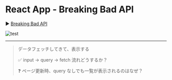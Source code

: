 # React App - Breaking Bad API

:arrow_forward: [Breaking Bad API](https://www.youtube.com/watch?v=YaioUnMw0mo&t=277s)

![test](https://github.com/tutu-tonton/React-Hooks-Fetch_TraversyMedia/blob/master/Jul-03-2020%2017-25-23.gif)

---

> データフェッチしてきて、表示する
>
> :white_check_mark: input -> query -> fetch 流れどうするか？
>
> :question: ページ更新時、query なしでも一覧が表示されるのはなぜ？
